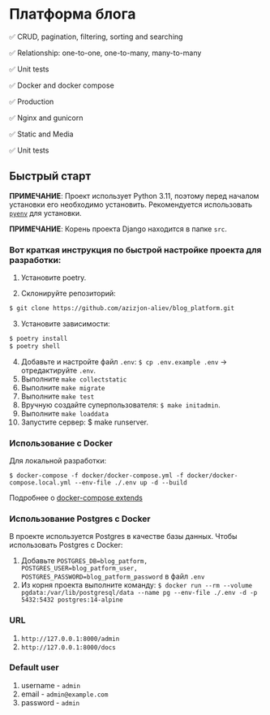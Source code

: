 # Платформа блога

✅ CRUD, pagination, filtering, sorting and searching

✅ Relationship: one-to-one, one-to-many, many-to-many

✅ Unit tests

✅ Docker and docker compose

✅ Production

✅ Nginx and gunicorn

✅ Static and Media

✅ Unit tests


## Быстрый старт

**ПРИМЕЧАНИЕ**: Проект использует Python 3.11, поэтому перед началом установки его необходимо установить. Рекомендуется использовать [`pyenv`](https://github.com/pyenv/pyenv) для установки.

**ПРИМЕЧАНИЕ**: Корень проекта Django находится в папке `src`.

### Вот краткая инструкция по быстрой настройке проекта для разработки:

1. Установите poetry.

2. Склонируйте репозиторий:
```bash
$ git clone https://github.com/azizjon-aliev/blog_platform.git
```

3. Установите зависимости:
```bash
$ poetry install
$ poetry shell
```

4. Добавьте и настройте файл `.env`: `$ cp .env.example .env` -> отредактируйте `.env`.
5. Выполните `make collectstatic`
6. Выполните `make migrate`
7. Выполните `make test`
8. Вручную создайте суперпользователя: `$ make initadmin`.
9. Выполните `make loaddata`
10. Запустите сервер: $ make runserver.

### Использование с Docker

Для локальной разработки:

`$ docker-compose -f docker/docker-compose.yml -f docker/docker-compose.local.yml --env-file ./.env up -d --build`

Подробнее о [docker-compose extends](https://docs.docker.com/compose/extends/)

### Использование Postgres с Docker

В проекте используется Postgres в качестве базы данных. Чтобы использовать Postgres с Docker:

1. Добавьте `POSTGRES_DB=blog_patform, POSTGRES_USER=blog_patform_user, POSTGRES_PASSWORD=blog_patform_password` в файл `.env`
2. Из корня проекта выполните команду: `$ docker run --rm --volume pgdata:/var/lib/postgresql/data --name pg --env-file ./.env -d -p 5432:5432 postgres:14-alpine`


### URL
1. `http://127.0.0.1:8000/admin`
2. `http://127.0.0.1:8000/docs`

### Default user
1. username - `admin`
2. email - `admin@example.com`
3. password - `admin`


